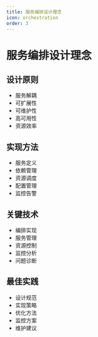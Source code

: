 ```yaml
---
title: 服务编排设计理念
icon: orchestration
order: 3
---
```


# 服务编排设计理念

## 设计原则
- 服务解耦
- 可扩展性
- 可维护性
- 高可用性
- 资源效率

## 实现方法
- 服务定义
- 依赖管理
- 资源调度
- 配置管理
- 监控告警

## 关键技术
- 编排实现
- 服务管理
- 资源控制
- 监控分析
- 问题诊断

## 最佳实践
- 设计规范
- 实现策略
- 优化方法
- 监控方案
- 维护建议
